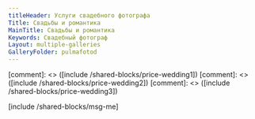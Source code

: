 ```yaml
---
titleHeader: Услуги свадебного фотографа
Title: Свадьбы и романтика
MainTitle: Свадьбы и романтика
Keywords: Свадебный фотограф
Layout: multiple-galleries
GalleryFolder: pulmafotod
---
```

<div class="row" markdown=1>
[comment]: <> ([include /shared-blocks/price-wedding1])
[comment]: <> ([include /shared-blocks/price-wedding2])
[comment]: <> ([include /shared-blocks/price-wedding3])
</div>

[include /shared-blocks/msg-me]
